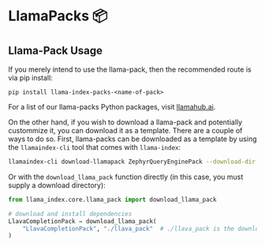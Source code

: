 # LlamaPacks 📦

## Llama-Pack Usage

If you merely intend to use the llama-pack, then the recommended route is via pip install:

```
pip install llama-index-packs-<name-of-pack>
```

For a list of our llama-packs Python packages, visit [llamahub.ai](https://llamahub.ai/?tab=llama-packs).

On the other hand, if you wish to download a llama-pack and potentially custommize it,
you can download it as a template. There are a couple of ways to do so. First,
llama-packs can be downloaded as a template by using the `llamaindex-cli` tool
that comes with `llama-index`:

```bash
llamaindex-cli download-llamapack ZephyrQueryEnginePack --download-dir ./zephyr_pack
```

Or with the `download_llama_pack` function directly (in this case, you must supply
a download directory):

```python
from llama_index.core.llama_pack import download_llama_pack

# download and install dependencies
LlavaCompletionPack = download_llama_pack(
    "LlavaCompletionPack", "./llava_pack"  # ./llava_pack is the download dir
)
```
